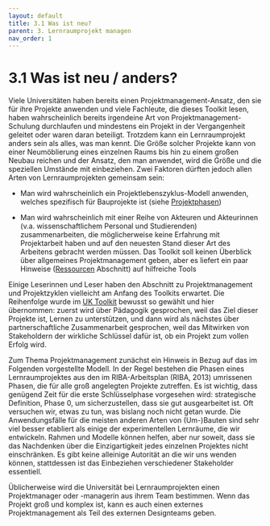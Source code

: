 ```yaml
---
layout: default
title: 3.1 Was ist neu?
parent: 3. Lernraumprojekt managen
nav_order: 1
---
```

# 3.1 Was ist neu / anders?
Viele Universitäten haben bereits einen Projektmanagement-Ansatz, den
sie für ihre Projekte anwenden und viele Fachleute, die dieses Toolkit lesen,
haben wahrscheinlich bereits irgendeine Art von
Projektmanagement-Schulung durchlaufen und mindestens ein Projekt in der
Vergangenheit geleitet oder waren daran beteiligt. Trotzdem kann ein
Lernraumprojekt anders sein als alles, was man kennt. Die Größe solcher
Projekte kann von einer Neumöblierung eines einzelnen Raums bis hin zu
einem großen Neubau reichen und der Ansatz, den man anwendet, wird die
Größe und die speziellen Umstände mit einbeziehen. Zwei Faktoren dürften
jedoch allen Arten von Lernraumprojekten gemeinsam sein:

-   Man wird wahrscheinlich ein Projektlebenszyklus-Modell anwenden,
    welches spezifisch für Bauprojekte ist (siehe
    [Projektphasen](2_Projektphasen.md))

-   Man wird wahrscheinlich mit einer Reihe von Akteuren und Akteurinnen (v.a.
    wissenschaftlichem Personal und Studierenden) zusammenarbeiten, die
    möglicherweise keine Erfahrung mit Projektarbeit haben und auf den
    neuesten Stand dieser Art des Arbeitens gebracht werden müssen. Das
    Toolkit soll keinen Überblick über allgemeines
    Projektmanagement geben, aber es liefert ein paar Hinweise
    ([Ressourcen](ressourcen.md) Abschnitt) auf hilfreiche Tools

Einige Leserinnen und Leser haben den Abschnitt zu Projektmanagement und Projektzyklen
vielleicht am Anfang des Toolkits erwartet. Die Reihenfolge wurde im [UK Toolkit](../Referenzen.md)
bewusst so gewählt und hier übernommen: zuerst wird über Pädagogik gesprochen, weil das Ziel
dieser Projekte ist, Lernen zu unterstützen, und dann wird als nächstes
über partnerschaftliche Zusammenarbeit gesprochen, weil das Mitwirken
von Stakeholdern der wirkliche Schlüssel dafür ist, ob ein Projekt zum
vollen Erfolg wird.

Zum Thema Projektmanagement zunächst ein Hinweis in Bezug auf das im Folgenden
vorgestellte Modell. In der Regel bestehen die Phasen eines
Lernraumprojektes aus den im RIBA-Arbeitsplan (RIBA, 2013) umrissenen
Phasen, die für alle groß angelegten Projekte zutreffen. Es ist wichtig,
dass genügend Zeit für die erste Schlüsselphase vorgesehen wird:
strategische Definition, Phase 0, um sicherzustellen, dass sie gut
ausgearbeitet ist. Oft versuchen wir, etwas zu tun, was bislang noch
nicht getan wurde. Die Anwendungsfälle für die meisten anderen Arten von
(Um-)Bauten sind sehr viel besser etabliert als einige der
experimentellen Lernräume, die wir entwickeln. Rahmen und Modelle können
helfen, aber nur soweit, dass sie das Nachdenken über die
Einzigartigkeit jedes einzelnen Projektes nicht einschränken. Es gibt
keine alleinige Autorität an die wir uns wenden können, stattdessen ist
das Einbeziehen verschiedener Stakeholder essentiell.

Üblicherweise wird die Universität bei Lernraumprojekten einen
Projektmanager oder -managerin aus ihrem Team bestimmen. Wenn das Projekt groß und
komplex ist, kann es auch einen externes Projektmanagement als Teil des
externen Designteams geben.
